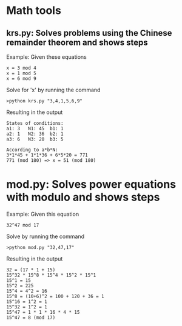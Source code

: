 # Math tools

## krs.py: Solves problems using the Chinese remainder theorem and shows steps
  
  Example: Given these equations
  ```
  x = 3 mod 4
  x = 1 mod 5
  x = 6 mod 9
  ```
  Solve for 'x' by running the command
  ```
  >python krs.py "3,4,1,5,6,9"
  ```
  Resulting in the output
  ```
  States of conditions:
  a1: 3   N1: 45  b1: 1
  a2: 1   N2: 36  b2: 1
  a3: 6   N3: 20  b3: 5

  According to a*b*N:
  3*1*45 + 1*1*36 + 6*5*20 = 771
  771 (mod 180) => x = 51 (mod 180)
  ```

# mod.py: Solves power equations with modulo and shows steps

  Example: Given this equation
  ```
  32^47 mod 17
  ```
  Solve by running the command
  ```
  >python mod.py "32,47,17"
  ```
  Resulting in the output
  ```
  32 = (17 * 1 + 15)
  15^32 * 15^8 * 15^4 * 15^2 * 15^1
  15^1 = 15
  15^2 = 225
  15^4 = 4^2 = 16
  15^8 = (10+6)^2 = 100 + 120 + 36 = 1
  15^16 = 1^2 = 1
  15^32 = 1^2 = 1
  15^47 = 1 * 1 * 16 * 4 * 15
  15^47 = 8 (mod 17)
  ```